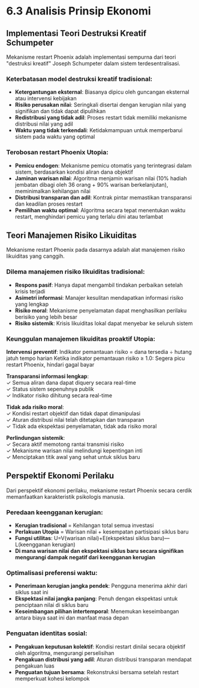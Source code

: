 # 6.3 Analisis Prinsip Ekonomi

## Implementasi Teori Destruksi Kreatif Schumpeter

Mekanisme restart Phoenix adalah implementasi sempurna dari teori "destruksi kreatif" Joseph Schumpeter dalam sistem terdesentralisasi.

### Keterbatasan model destruksi kreatif tradisional:

* **Ketergantungan eksternal**: Biasanya dipicu oleh guncangan eksternal atau intervensi kebijakan
* **Risiko perusakan nilai**: Seringkali disertai dengan kerugian nilai yang signifikan dan tidak dapat dipulihkan
* **Redistribusi yang tidak adil**: Proses restart tidak memiliki mekanisme distribusi nilai yang adil
* **Waktu yang tidak terkendali**: Ketidakmampuan untuk memperbarui sistem pada waktu yang optimal

### Terobosan restart Phoenix Utopia:

* **Pemicu endogen**: Mekanisme pemicu otomatis yang terintegrasi dalam sistem, berdasarkan kondisi aliran dana objektif
* **Jaminan warisan nilai**: Algoritma menjamin warisan nilai (10% hadiah jembatan dibagi oleh 36 orang + 90% warisan berkelanjutan), meminimalkan kehilangan nilai
* **Distribusi transparan dan adil**: Kontrak pintar memastikan transparansi dan keadilan proses restart
* **Pemilihan waktu optimal**: Algoritma secara tepat menentukan waktu restart, menghindari pemicu yang terlalu dini atau terlambat

## Teori Manajemen Risiko Likuiditas

Mekanisme restart Phoenix pada dasarnya adalah alat manajemen risiko likuiditas yang canggih.

### Dilema manajemen risiko likuiditas tradisional:

* **Respons pasif**: Hanya dapat mengambil tindakan perbaikan setelah krisis terjadi
* **Asimetri informasi**: Manajer kesulitan mendapatkan informasi risiko yang lengkap
* **Risiko moral**: Mekanisme penyelamatan dapat menghasilkan perilaku berisiko yang lebih besar
* **Risiko sistemik**: Krisis likuiditas lokal dapat menyebar ke seluruh sistem

### Keunggulan manajemen likuiditas proaktif Utopia:

**Intervensi preventif**: Indikator pemantauan risiko = dana tersedia ÷ hutang jatuh tempo harian
Ketika indikator pemantauan risiko ≥ 1.0: Segera picu restart Phoenix, hindari gagal bayar

**Transparansi informasi lengkap**:  
✓ Semua aliran dana dapat diquery secara real-time  
✓ Status sistem sepenuhnya publik  
✓ Indikator risiko dihitung secara real-time

**Tidak ada risiko moral**:  
✓ Kondisi restart objektif dan tidak dapat dimanipulasi  
✓ Aturan distribusi nilai telah ditetapkan dan transparan  
✓ Tidak ada ekspektasi penyelamatan, tidak ada risiko moral

**Perlindungan sistemik**:  
✓ Secara aktif memotong rantai transmisi risiko  
✓ Mekanisme warisan nilai melindungi kepentingan inti  
✓ Menciptakan titik awal yang sehat untuk siklus baru

## Perspektif Ekonomi Perilaku

Dari perspektif ekonomi perilaku, mekanisme restart Phoenix secara cerdik memanfaatkan karakteristik psikologis manusia.

### Peredaan keengganan kerugian:

* **Kerugian tradisional** = Kehilangan total semua investasi
* **Perlakuan Utopia** = Warisan nilai + kesempatan partisipasi siklus baru
* **Fungsi utilitas**: U=V(warisan nilai)+E(ekspektasi siklus baru)—L(keengganan kerugian)
* **Di mana warisan nilai dan ekspektasi siklus baru secara signifikan mengurangi dampak negatif dari keengganan kerugian**

### Optimalisasi preferensi waktu:

* **Penerimaan kerugian jangka pendek**: Pengguna menerima akhir dari siklus saat ini
* **Ekspektasi nilai jangka panjang**: Penuh dengan ekspektasi untuk penciptaan nilai di siklus baru
* **Keseimbangan pilihan intertemporal**: Menemukan keseimbangan antara biaya saat ini dan manfaat masa depan

### Penguatan identitas sosial:

* **Pengakuan keputusan kolektif**: Kondisi restart dinilai secara objektif oleh algoritma, mengurangi perselisihan
* **Pengakuan distribusi yang adil**: Aturan distribusi transparan mendapat pengakuan luas
* **Penguatan tujuan bersama**: Rekonstruksi bersama setelah restart memperkuat kohesi kelompok